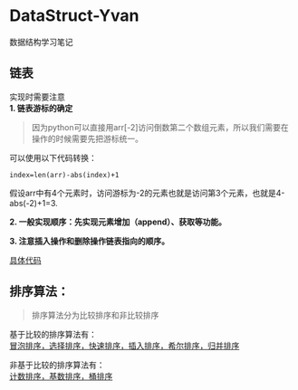 # DataStruct-Yvan
数据结构学习笔记  
## 链表  
实现时需要注意  
**1. 链表游标的确定**  
> 因为python可以直接用arr[-2]访问倒数第二个数组元素，所以我们需要在操作的时候需要先把游标统一。  

可以使用以下代码转换：  
```
index=len(arr)-abs(index)+1
```
假设arr中有4个元素时，访问游标为-2的元素也就是访问第3个元素，也就是4-abs(-2)+1=3.  

**2. 一般实现顺序：先实现元素增加（append）、获取等功能。**  

**3. 注意插入操作和删除操作链表指向的顺序。**

[具体代码](https://github.com/LIANGQINGYUAN/DataStruct_Notes/tree/master/%E9%93%BE%E8%A1%A8)

## 排序算法：
>排序算法分为比较排序和非比较排序  

基于比较的排序算法有：  
[冒泡排序，选择排序，快速排序，插入排序，希尔排序，归并排序](https://github.com/LIANGQINGYUAN/DataStruct-Yvan/tree/master/%E6%8E%92%E5%BA%8F%E7%AE%97%E6%B3%95/%E5%9F%BA%E4%BA%8E%E6%AF%94%E8%BE%83%EF%BC%88%E5%86%92%E6%B3%A1%E3%80%81%E9%80%89%E6%8B%A9%E3%80%81%E5%BF%AB%E9%80%9F%E3%80%81%E6%8F%92%E5%85%A5%E3%80%81%E5%B8%8C%E5%B0%94%E3%80%81%E5%BD%92%E5%B9%B6%E6%8E%92%E5%BA%8F%EF%BC%89)

非基于比较的排序算法有：  
[计数排序，基数排序，桶排序](https://github.com/LIANGQINGYUAN/DataStruct-Yvan/tree/master/%E6%8E%92%E5%BA%8F%E7%AE%97%E6%B3%95/%E9%9D%9E%E5%9F%BA%E4%BA%8E%E6%AF%94%E8%BE%83%EF%BC%88%E6%A1%B6%E3%80%81%E8%AE%A1%E6%95%B0%E3%80%81%E5%9F%BA%E6%95%B0%E6%8E%92%E5%BA%8F%EF%BC%89)
   
